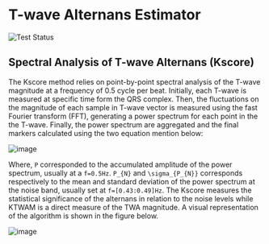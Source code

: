 # T-wave Alternans Estimator
![Test Status](https://github.com/drsantos89/twave-alternans-python/actions/workflows/ci.yaml/badge.svg?branch=main)

## Spectral Analysis of T-wave Alternans (Kscore)

The Kscore method relies on point-by-point spectral analysis of the T-wave magnitude at a frequency of 0.5 cycle per beat. Initially, each T-wave is measured at specific time form the QRS complex. Then, the fluctuations on the magnitude of each sample in T-wave vector is measured using the fast Fourier transform (FFT), generating a power spectrum for each point in the the T-wave. Finally, the power spectrum are aggregated and the final markers calculated using the two equation mention below:

![image](https://user-images.githubusercontent.com/9551412/135170075-7267bf92-079d-40e6-9084-3b7f7e38a1c6.png)

Where, `P` corresponded to the accumulated amplitude of the power spectrum, usually at a `f=0.5Hz`. `P_{N}` and `\sigma_{P_{N}}` corresponds respectively to the mean and standard deviation of the power spectrum at the noise band, usually set at `f=[0.43:0.49]Hz`. The Kscore measures the statistical significance of the alternans in relation to the noise levels while KTWAM is a direct measure of the TWA magnitude. A visual representation of the algorithm is shown in the figure below.

![image](https://user-images.githubusercontent.com/9551412/135169912-7b55fe98-3615-4ede-b6b4-8a1ff4684fe7.png)

